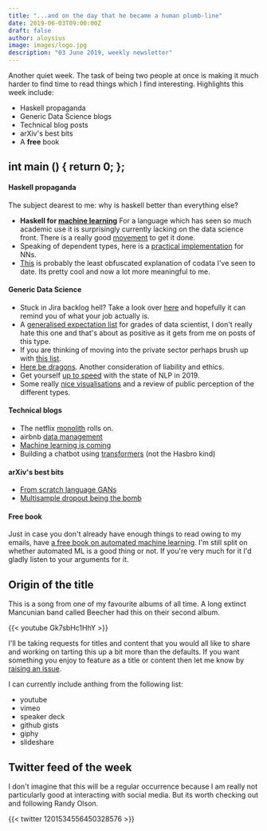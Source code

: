 ```yaml
---
title: "...and on the day that he became a human plumb-line"
date: 2019-06-03T09:00:00Z
draft: false
author: aloysius
image: images/logo.jpg
description: "03 June 2019, weekly newsletter"
---
```


Another quiet week. The task of being two people at once is making it much
harder to find time to read things which I find interesting. Highlights this
week include:

- Haskell propaganda
- Generic Data Science blogs
- Technical blog posts
- arXiv's best bits
- A __free__ book


## int main () { return 0; };

#### Haskell propaganda

The subject dearest to me: why is haskell better than everything else?

* **Haskell for [machine
  learning](https://serokell.io/blog/dimensions-and-haskell-introduction)**
  For a language which has seen so much academic use it is surprisingly
  currently lacking on the data science front. There is a really good
  [movement](https://datahaskell.org) to get it done.
* Speaking of dependent types, here is a [practical
 implementation](https://blog.jle.im/entry/practical-dependent-types-in-haskell-1.html)
 for NNs.
* [This](https://www.javiercasas.com/articles/codata-in-action) is
  probably the least obfuscated explanation of codata I've seen to date. Its
  pretty cool and now a lot more meaningful to me.


#### Generic Data Science

* Stuck in Jira backlog hell? Take a look over
  [here](https://towardsdatascience.com/data-scientists-are-thinkers-a36cc186d570)
  and hopefully it can remind you of what your job actually is.
* A [generalised expectation
  list](https://towardsdatascience.com/becoming-a-level-3-0-data-scientist-52641ff73cb3)
  for grades of data scientist, I don't really hate this one and that's about as
  positive as it gets from me on posts of this type.
* If you are thinking of moving into the private sector perhaps brush up with
  [this
  list](https://www.conordewey.com/posts/2019/5/17/10-reads-for-data-scientists-getting-started-with-business-models).
* [Here be
  dragons](https://www.technologyreview.com/s/613578/ai-algorithms-liability-human-blame/).
  Another consideration of liability and ethics.
* Get yourself [up to
  speed](https://medium.com/huggingface/the-best-and-most-current-of-modern-natural-language-processing-5055f409a1d1)
  with the state of NLP in 2019.
* Some really [nice
  visualisations](https://medium.com/multiple-views-visualization-research-explained/data-is-personal-what-we-learned-from-42-interviews-in-rural-america-93539f25836d)
  and a review of public perception of the different types.


####  Technical blogs

* The netflix [monolith](https://medium.com/netflix-techblog/building-and-scaling-data-lineage-at-netflix-to-improve-data-infrastructure-reliability-and-1a52526a7977) rolls on.
* airbnb [data
  management](https://buttondown.email/oneshotlearning/archive/one-shot-learning-4-large-scale-data-driven/)
* [Machine learning is coming](https://towardsdatascience.com/game-of-thrones-twitter-sentiment-with-keras-apache-beam-bigquery-and-pubsub-382a770f6583)
* Building a chatbot using [transformers](https://medium.com/tensorflow/a-transformer-chatbot-tutorial-with-tensorflow-2-0-88bf59e66fe2) (not the Hasbro kind)


#### arXiv's best bits

* [From scratch language GANs](https://arxiv.org/abs/1905.09922)
* [Multisample dropout being the bomb](https://arxiv.org/abs/1905.09788)

#### Free book

Just in case you don't already have enough things to read owing to my emails,
have [a free book on automated machine learning](https://www.automl.org/book/).
I'm still split on whether automated ML is a good thing or not. If you're very
much for it I'd gladly listen to your arguments for it.


## Origin of the title

This is a song from one of my favourite albums of all time. A long extinct
Mancunian band called Beecher had this on their second album.

{{< youtube Gk7sbHc1HhY >}}

I'll be taking requests for titles and content that you would all like to share
and working on tarting this up a bit more than the defaults. If you want
something you enjoy to feature as a title or content then let me
know by [raising an issue](https://github.com/karetsu/diaries/issues).

I can currently include anthing from the following list:

- youtube
- vimeo
- speaker deck
- github gists
- giphy
- slideshare


## Twitter feed of the week

I don't imagine that this will be a regular occurrence because I am really not
particularly good at interacting with social media. But its worth checking out
and following Randy Olson.

{{< twitter 1201534556450328576 >}}
